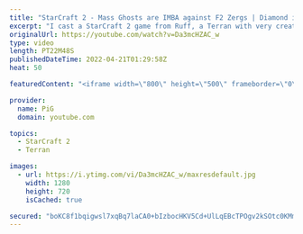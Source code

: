 ```yaml
---
title: "StarCraft 2 - Mass Ghosts are IMBA against F2 Zergs | Diamond in the Ruff #71"
excerpt: "I cast a StarCraft 2 game from Ruff, a Terran with very creative gameplay. How will he ruff up his Zerg opponent?  💎 Diamond in the Ruff: https://www.youtube.com/playlist?list=PLFUDU8AOevUfdEq20wYq8Sm9z3sc1yn0l 💎 Follow Ruff: https://www.twitch.tv/ruff_stuff_tv | https://www.youtube.com/ruff_stuff"
originalUrl: https://youtube.com/watch?v=Da3mcHZAC_w
type: video
length: PT22M48S
publishedDateTime: 2022-04-21T01:29:58Z
heat: 50

featuredContent: "<iframe width=\"800\" height=\"500\" frameborder=\"0\" src=\"https://www.youtube.com/embed/Da3mcHZAC_w\" allow=\"accelerometer; autoplay; encrypted-media; gyroscope; picture-in-picture\" allowfullscreen></iframe>"

provider:
  name: PiG
  domain: youtube.com

topics:
  - StarCraft 2
  - Terran

images:
  - url: https://i.ytimg.com/vi/Da3mcHZAC_w/maxresdefault.jpg
    width: 1280
    height: 720
    isCached: true

secured: "boKC8f1bqigwsl7xqBq7laCA0+bIzbocHKV5Cd+UlLqEBcTPOgv2kSOtc0KMmPvo8/0Azec0RQ93MzbvH16dbtzYUSAlH3RIXvCXcPnaCKqb+tYaiqIuZbvcJRvp4Kbqb9zlpo/cXRCUcufFUQyiTh3tMAbUJapL/LN3zpw6aI3fS7i/C7PVU9YwiCZVLE6KzonREfzGUV0rEV/KrUGhWE89APIUVU9B8XCtbUApFjfSU6sesAxgMrLPutpKSqLi/TBY+/lKMyDsQS8+7T03RABRJIyjHS9ZXOtg+SD3p8MHDpOvLjMWsgEbJz472Rug1y+X8KuYr24uA31jHGWqlBj/l2hcA4TYgk1rz93Pg6UCml36b5tsgN3CSvno+9jGCaDUBOlniR8lOCoy+9vMbuJEdEPr62wAowqeRr8XA4E=;myQ8tAmRJWOtRUhvWz7X6A=="
---
```


